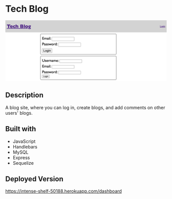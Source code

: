 # Tech Blog

![project screenshot](/public/imgs/tech-blog.png?raw=true)

## Description
A blog site, where you can log in, create blogs, and add comments on other users' blogs.

## Built with
- JavaScript
- Handlebars
- MySQL
- Express
- Sequelize

## Deployed Version
https://intense-shelf-50188.herokuapp.com/dashboard

